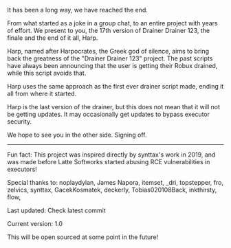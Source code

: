 It has been a long way, we have reached the end.

From what started as a joke in a group chat, to an entire project with years of effort. We present to you, the 17th version of Drainer Drainer 123, the finale and the end of it all, Harp.

Harp, named after Harpocrates, the Greek god of silence, aims to bring back the greatness of the "Drainer Drainer 123" project. The past scripts have always been announcing that the user is getting their Robux drained, while this script avoids that. 

Harp uses the same approach as the first ever drainer script made, ending it all from where it started.

Harp is the last version of the drainer, but this does not mean that it will not be getting updates. It may occasionally get updates to bypass executor security.

We hope to see you in the other side. Signing off.

--------------------------------------------------

Fun fact: This project was inspired directly by synttax's work in 2019, and was made before Latte Softworks started abusing RCE vulnerabilities in executors!

Special thanks to:
noplaydylan, James Napora, itemset, _dri, topstepper, fro, zelvics, synttax, GacekKosmatek, deckerly, Tobias020108Back, inkthirsty, flow, 

Last updated: Check latest commit

Current version: 1.0

This will be open sourced at some point in the future!
